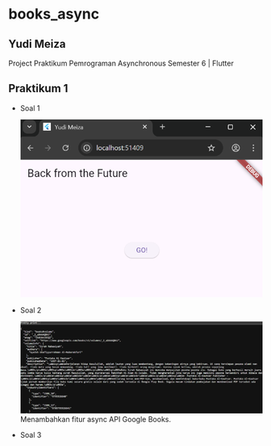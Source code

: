 # books_async

## Yudi Meiza

Project Praktikum Pemrograman Asynchronous Semester 6 | Flutter

## Praktikum 1

- Soal 1

  ![1](./images/11.png)

- Soal 2

  ![1](./images/21.png)
  Menambahkan fitur async API Google Books.

- Soal 3 
